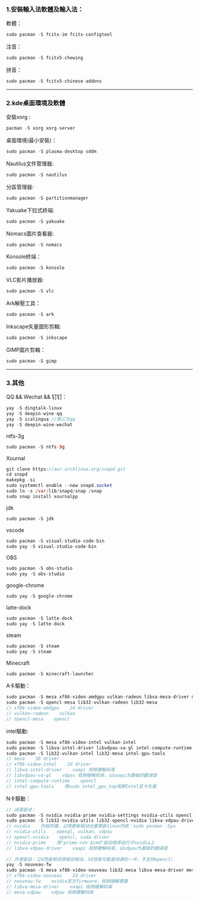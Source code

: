 ### 1.安裝輸入法軟體及輸入法：  
軟體：
```java
sudo pacman -S fcitx-im fcitx-configtool
```
注音：
```java
sudo pacman -S fcitx5-chewing
```
拼音：
```java
sudo pacman -S fcitx5-chinese-addons
```
<hr>

### 2.kde桌面環境及軟體
安裝xorg :
```java
pacman -S xorg xorg-server
```
桌面環境(最小安裝)：
```java
sudo pacman -S plasma-desktop sddm
```
Nautilus文件管理器:
```java
sudo pacman -S nautilus
```
分區管理器:
```java
sudo pacman -S partitionmanager
```
Yakuake下拉式終端:
```java
sudo pacman -S yakuake
```
Nomacs圖片查看器: 
```java
sudo pacman -S nomacs
```
Konsole終端：
```java
sudo pacman -S konsole
```
VLC影片播放器:
```java
sudo pacman -S vlc
```
Ark解壓工具：
```java
sudo pacman -S ark
```
Inkscape矢量圖形剪輯:
```java
sudo pacman -S inkscape
```
GIMP圖片剪輯：
```java
sudo pacman -S gimp
```

<hr>

### 3.其他
QQ && Wechat && 钉钉：
```java
yay -S dingtalk-linux
yay -S deepin-wine-qq
yay -S icalingua //第三方qq
yay -S deepin-wine-wechat
```
ntfs-3g
```java
sudo pacman -S ntfs-3g
```
Xournal
```java
git clone https://aur.archlinux.org/snapd.git
cd snapd
makepkg -si
sudo systemctl enable --now snapd.socket
sudo ln -s /var/lib/snapd/snap /snap
sudo snap install xournalpp
```

jdk
```java
sudo pacman -S jdk
```
vscode
```java
sudo pacman -S visual-studio-code-bin
sudo yay -S visual-studio-code-bin
```
OBS
```java
sudo pacman -S obs-studio
sudo yay -S obs-studio
```
google-chrome
```java
sudo yay -S google-chrome
```
latte-dock
```java
sudo pacman -S latte-dock
sudo yay -S latte-dock
```
steam
```java
sudo pacman -S steam
sudo yay -S steam
```
Minecraft
```java
sudo pacman -S minecraft-launcher
```
A卡驅動：
```java
sudo pacman -S mesa xf86-video-amdgpu vulkan-radeon libva-mesa-driver mesa-vdpau
sudo pacman -S opencl-mesa lib32-vulkan-radeon lib32-mesa
// xf86-video-amdgpu    2d driver
// vulkan-radeon    vulkan
// opencl-mesa    opencl
```
intel驅動:
```java
sudo pacman -S mesa xf86-video-intel vulkan-intel
sudo pacman -S libva-intel-driver libvdpau-va-gl intel-compute-runtime
sudo pacman -S lib32-vulkan-intel lib32-mesa intel-gpu-tools
// mesa    3D driver
// xf86-video-intel    2d driver
// libva-intel-driver    vaapi 视频硬解码库
// libvdpau-va-gl    vdpau 视频硬解码库，以vaapi为基础的翻译层
// intel-compute-runtime    opencl
// intel-gpu-tools    用sudo intel_gpu_top观察Intel显卡负载
```
N卡驅動：
```java
// 闭源驱动：
sudo pacman -S nvidia nvidia-prime nvidia-settings nvidia-utils opencl-nvidia
sudo pacman -S lib32-nvidia-utils lib32-opencl-nvidia libva-vdpau-driver
// nvidia    内核所属，记得更新驱动也要更新linux内核：sudo pacman -Syu
// nvidia-utils    opengl, vulkan, vdpau
// opencl-nvidia    opencl, cuda driver
// nvidia-prime    用"prime-run $cmd"启动程序运行于nvidia上
// libva-vdpau-driver    vaapi 视频硬解码库，以vdpau为基础的翻译层
 
// 开源驱动：（2d性能和闭源驱动相当，3d性能可能是闭源的一半，不支持opencl）
yay -S nouveau-fw
sudo pacman -S mesa xf86-video-nouveau lib32-mesa libva-mesa-driver mesa-vdpau
// xf86-video-nouveau    2d driver
// nouveau-fw    nvidia官方firmware，视频硬解需要
// libva-mesa-driver    vaapi 视频硬解码库
// mesa-vdpau    vdpau 视频硬解码库
```
